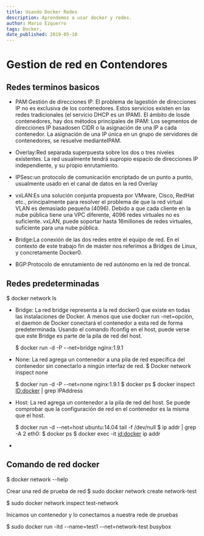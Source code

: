 ```yaml
---
title: Usando Docker Redes
description: Aprendemos a usar docker y redes.
author: Mario Ezquerro
tags: Docker, 
date_published: 2019-05-10
---
```


# Gestion de red en  Contendores

## Redes terminos basicos

- PAM:Gestión de direcciones IP. El problema de lagestión de direcciones IP no  es  exclusiva  de  los  contenedores.  Estos  servicios  existen  en  las  redes tradicionales (el servicio DHCP es un IPAM). El ámbito de losde contenedores, hay dos métodos principales de IPAM: Los segmentos de direcciones IP basadosen CIDR o la asignación de una IP a cada contenedor. La asignación de una IP única en un grupo de servidores de contenedores,  se  resuelve medianteIPAM.

- Overlay:Red separada superpuesta sobre los dos o tres niveles existentes. La red usualmente tendrá supropio espacio de direcciones IP independiente, y su propio    enrutamiento.

- IPSesc:un protocolo de comunicación encriptado de un punto a punto, usualmente usado en el canal de datos en la red Overlay

- vxLAN:Es una solución conjunta propuesta por VMware, Cisco, RedHat etc.,   principalmente  para  resolver  el  problema  de  que  la  red  virtual  VLAN  es demasiado pequeña (4096). Debido a que cada cliente en la nube pública tiene una VPC diferente, 4096 redes virtuales no es suficiente. vxLAN, puede soportar  hasta  16millones  de  redes  virtuales,  suficiente    para  una  nube pública.

- Bridge:La conexión de las dos redes entre el equipo de red. En el contexto de  este  trabajo  fin  de  máster  nos  referimos  a  Bridges  de  Linux,  y concretamente    Docker0.

- BGP:Protocolo de enrutamiento de red autónomo en la red de troncal.


## Redes predeterminadas

$ docker network ls

- Bridge: La  red  bridge  representa  a  la  red  docker0  que  existe  en  todas  las instalaciones  de  Docker.  A  menos  que  use  docker  run -net=opción,  el daemon  de  Docker  conectará  el  contenedor  a  esta  red  de  forma predeterminada.  Usando  el  comando ifconfig en  el  host,  puede  verse  que este Bridge es parte de la pila de red del host.

    $ docker run -d -P --net=bridge nginx:1.9.1

- None: La  red  agrega  un  contenedor  a  una  pila  de  red  específica  del contenedor sin conectarlo a ningún interfaz de red.  $ Docker network inspect none

    $ docker run -d -P --net=none  nginx:1.9.1
    $ docker ps
    $ docker inspect <ID:docker> | grep IPAddress

- Host: La  red  agrega  un  contenedor  a  la  pila  de  red  del  host.  Se  puede comprobar que la configuración de red en el contenedor es la misma que el host.

    $ docker run -d --net=host ubuntu:14.04 tail -f /dev/null
    $ ip addr | grep -A 2 eth0:
    $ docker ps
    $ docker exec -it <id:docker> ip addr 

- 
## Comando de red docker

$ docker network --help

Crear una red de prueba de red
$ sudo docker network create network-test

$ sudo docker network inspect test-network

Inicamos un  contenedor y lo conectamos a nuestra rede de pruebas

$ sudo docker run -itd --name=test1 --net=network-test busybox
